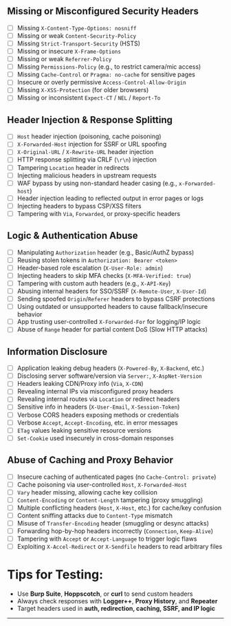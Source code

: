 
## Missing or Misconfigured Security Headers
- [ ] Missing `X-Content-Type-Options: nosniff`
- [ ] Missing or weak `Content-Security-Policy`
- [ ] Missing `Strict-Transport-Security` (HSTS)
- [ ] Missing or insecure `X-Frame-Options`
- [ ] Missing or weak `Referrer-Policy`
- [ ] Missing `Permissions-Policy` (e.g., to restrict camera/mic access)
- [ ] Missing `Cache-Control` or `Pragma: no-cache` for sensitive pages
- [ ] Insecure or overly permissive `Access-Control-Allow-Origin`
- [ ] Missing `X-XSS-Protection` (for older browsers)
- [ ] Missing or inconsistent `Expect-CT` / `NEL` / `Report-To`

##  Header Injection & Response Splitting
- [ ] `Host` header injection (poisoning, cache poisoning)
- [ ] `X-Forwarded-Host` injection for SSRF or URL spoofing
- [ ] `X-Original-URL` / `X-Rewrite-URL` header injection
- [ ] HTTP response splitting via CRLF (`\r\n`) injection
- [ ] Tampering `Location` header in redirects
- [ ] Injecting malicious headers in upstream requests
- [ ] WAF bypass by using non-standard header casing (e.g., `x-Forwarded-host`)
- [ ] Header injection leading to reflected output in error pages or logs
- [ ] Injecting headers to bypass CSP/XSS filters
- [ ] Tampering with `Via`, `Forwarded`, or proxy-specific headers

## Logic & Authentication Abuse
- [ ] Manipulating `Authorization` header (e.g., Basic/AuthZ bypass)
- [ ] Reusing stolen tokens in `Authorization: Bearer <token>`
- [ ] Header-based role escalation (`X-User-Role: admin`)
- [ ] Injecting headers to skip MFA checks (`X-MFA-Verified: true`)
- [ ] Tampering with custom auth headers (e.g., `X-API-Key`)
- [ ] Abusing internal headers for SSO/SSRF (`X-Remote-User`, `X-User-Id`)
- [ ] Sending spoofed `Origin`/`Referer` headers to bypass CSRF protections
- [ ] Using outdated or unsupported headers to cause fallback/insecure behavior
- [ ] App trusting user-controlled `X-Forwarded-For` for logging/IP logic
- [ ] Abuse of `Range` header for partial content DoS (Slow HTTP attacks)

## Information Disclosure
- [ ] Application leaking debug headers (`X-Powered-By`, `X-Backend`, etc.)
- [ ] Disclosing server software/version via `Server:`, `X-AspNet-Version`
- [ ] Headers leaking CDN/Proxy info (`Via`, `X-CDN`)
- [ ] Revealing internal IPs via misconfigured proxy headers
- [ ] Revealing internal routes via `Location` or redirect headers
- [ ] Sensitive info in headers (`X-User-Email`, `X-Session-Token`)
- [ ] Verbose CORS headers exposing methods or credentials
- [ ] Verbose `Accept`, `Accept-Encoding`, etc. in error messages
- [ ] `ETag` values leaking sensitive resource versions
- [ ] `Set-Cookie` used insecurely in cross-domain responses

##  Abuse of Caching and Proxy Behavior
- [ ] Insecure caching of authenticated pages (no `Cache-Control: private`)
- [ ] Cache poisoning via user-controlled `Host`, `X-Forwarded-Host`
- [ ] `Vary` header missing, allowing cache key collision
- [ ] `Content-Encoding` or `Content-Length` tampering (proxy smuggling)
- [ ] Multiple conflicting headers (`Host`, `X-Host`, etc.) for cache/key confusion
- [ ] Content sniffing attacks due to `Content-Type` mismatch
- [ ] Misuse of `Transfer-Encoding` header (smuggling or desync attacks)
- [ ] Forwarding hop-by-hop headers incorrectly (`Connection`, `Keep-Alive`)
- [ ] Tampering with `Accept` or `Accept-Language` to trigger logic flaws
- [ ] Exploiting `X-Accel-Redirect` or `X-Sendfile` headers to read arbitrary files

#  Tips for Testing:
- Use **Burp Suite**, **Hoppscotch**, or **curl** to send custom headers
- Always check responses with **Logger++**, **Proxy History**, and **Repeater**
- Target headers used in **auth, redirection, caching, SSRF, and IP logic**
---

